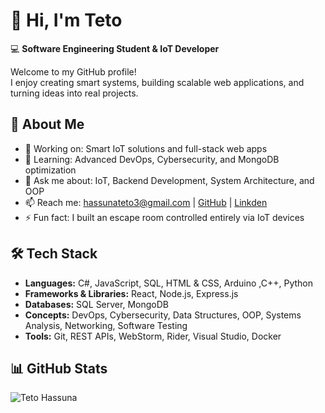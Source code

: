# 👋 Hi, I'm Teto

💻 **Software Engineering Student & IoT Developer**  

Welcome to my GitHub profile!  
I enjoy creating smart systems, building scalable web applications, and turning ideas into real projects.

## 🚀 About Me
- 🔭 Working on: Smart IoT solutions and full-stack web apps
- 🌱 Learning: Advanced DevOps, Cybersecurity, and MongoDB optimization
- 💬 Ask me about: IoT, Backend Development, System Architecture, and OOP
- 📫 Reach me: hassunateto3@gmail.com | [GitHub](https://github.com/hasonateto12)  | [Linkden](www.linkedin.com/in/teto-hassuna-6bbb1a283)
- ⚡ Fun fact: I built an escape room controlled entirely via IoT devices

## 🛠️ Tech Stack
- **Languages:** C#, JavaScript, SQL, HTML & CSS, Arduino ,C++, Python
- **Frameworks & Libraries:** React, Node.js, Express.js
- **Databases:** SQL Server, MongoDB
- **Concepts:** DevOps, Cybersecurity, Data Structures, OOP, Systems Analysis, Networking, Software Testing
- **Tools:** Git, REST APIs, WebStorm, Rider, Visual Studio, Docker

## 📊 GitHub Stats
![Teto Hassuna](https://github.com/hasonateto12)

